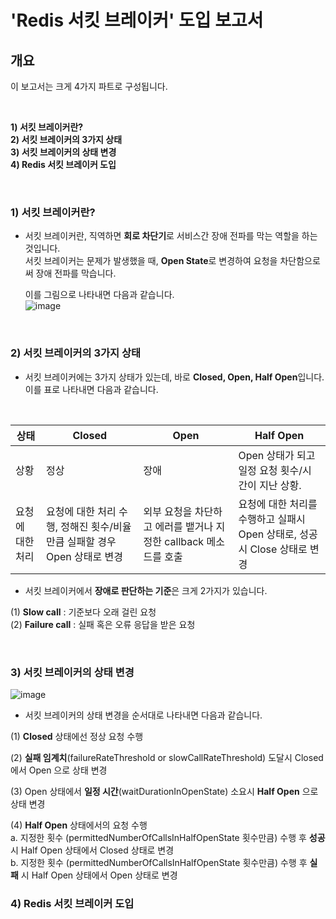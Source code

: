 

# 'Redis 서킷 브레이커'  도입 보고서 

## 개요

이 보고서는 크게 4가지 파트로 구성됩니다.

<br> 
  
**1) 서킷 브레이커란?** <br>
**2) 서킷 브레이커의 3가지 상태** <br>
**3) 서킷 브레이커의 상태 변경** <br>
**4) Redis 서킷 브레이커 도입** <br> 


<br> 


### 1) 서킷 브레이커란? 

- 서킷 브레이커란, 직역하면 **회로 차단기**로 서비스간 장애 전파를 막는 역할을 하는 것입니다. <br>
  서킷 브레이커는 문제가 발생했을 때, **Open State**로 변경하여 요청을 차단함으로써 장애 전파를 막습니다. <br>

  이를 그림으로 나타내면 다음과 같습니다. <br> 
![image](https://github.com/user-attachments/assets/f0dd10af-ca83-4bce-8537-467f2dd43a67)


<br>


### 2) 서킷 브레이커의 3가지 상태 

- 서킷 브레이커에는 3가지 상태가 있는데, 바로 **Closed, Open, Half Open**입니다. <br>
  이를 표로 나타내면 다음과 같습니다. <br>

<br> 


| 상태         | Closed                                       | Open                                    | Half Open                                |
|--------------|----------------------------------------------|-----------------------------------------|------------------------------------------|
| 상황         | 정상                                         | 장애                                    | Open 상태가 되고 일정 요청 횟수/시간이 지난 상황. |
| 요청에 대한 처리 | 요청에 대한 처리 수행, 정해진 횟수/비율만큼 실패할 경우 Open 상태로 변경 | 외부 요청을 차단하고 에러를 뱉거나 지정한 callback 메소드를 호출 | 요청에 대한 처리를 수행하고 실패시 Open 상태로, 성공시 Close 상태로 변경 |


- 서킷 브레이커에서 **장애로 판단하는 기준**은 크게 2가지가 있습니다. <br>

(1) **Slow call** : 기준보다 오래 걸린 요청 <br> 
(2) **Failure call** : 실패 혹은 오류 응답을 받은 요청 <br> 
  

<br> 


### 3) 서킷 브레이커의 상태 변경  
![image](https://github.com/user-attachments/assets/f260ae6e-5944-4132-9066-616a51eb4973)

- 서킷 브레이커의 상태 변경을 순서대로 나타내면 다음과 같습니다. <br>

(1) **Closed** 상태에선 정상 요청 수행 <br> 

(2) **실패 임계치**(failureRateThreshold or slowCallRateThreshold) 도달시 Closed 에서 Open 으로 상태 변경 <br> 

(3) Open 상태에서 **일정 시간**(waitDurationInOpenState) 소요시 **Half Open** 으로 상태 변경 <br> 

(4) **Half Open** 상태에서의 요청 수행 <br> 
a. 지정한 횟수 (permittedNumberOfCallsInHalfOpenState 횟수만큼) 수행 후 **성공** 시 Half Open 상태에서 Closed 상태로 변경 <br>
b. 지정한 횟수 (permittedNumberOfCallsInHalfOpenState 횟수만큼) 수행 후 **실패** 시 Half Open 상태에서 Open 상태로 변경 <br> 


### 4) Redis 서킷 브레이커 도입 







